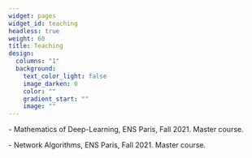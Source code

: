 ```yaml
---
widget: pages
widget_id: teaching
headless: true
weight: 60
title: Teaching
design:
  columns: "1"
  background:
    text_color_light: false
    image_darken: 0
    color: ""
    gradient_start: ""
    image: ""
---
```

\- Mathematics of Deep-Learning, ENS Paris, Fall 2021. Master course.

\- Network Algorithms, ENS Paris, Fall 2021. Master course.
